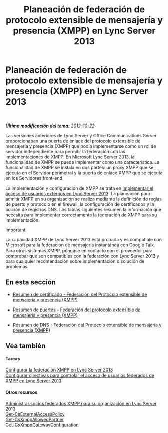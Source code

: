 ﻿---
title: Planeación de federación de protocolo extensible de mensajería y presencia (XMPP) en Lync Server 2013
TOCTitle: Planeación de federación de protocolo extensible de mensajería y presencia (XMPP) en Lync Server 2013
ms:assetid: 952b33e2-1f58-4831-9a39-1dfec2a316ad
ms:mtpsurl: https://technet.microsoft.com/es-es/library/JJ205107(v=OCS.15)
ms:contentKeyID: 48276061
ms.date: 01/07/2017
mtps_version: v=OCS.15
ms.translationtype: HT
---

# Planeación de federación de protocolo extensible de mensajería y presencia (XMPP) en Lync Server 2013

 

_**Última modificación del tema:** 2012-10-22_

Las versiones anteriores de Lync Server y Office Communications Server proporcionaban una puerta de enlace del protocolo extensible de mensajería y presencia (XMPP) que podía implementarse como un rol de servidor independiente para permitir la federación con las implementaciones de XMPP. En Microsoft Lync Server 2013, la funcionalidad de XMPP se puede implementar como una característica. La funcionalidad de XMPP se instala en dos partes: un proxy XMPP que se ejecuta en el Servidor perimetral y la puerta de enlace XMPP que se ejecuta en los Servidores front-end

La implementación y configuración de XMPP se trata en [Implementar el acceso de usuarios externos en Lync Server 2013](lync-server-2013-deploying-external-user-access.md). La planeación para admitir XMPP en su organización se realiza mediante la definición de reglas de puerto y protocolo en el firewall, la configuración de certificados y la adición de registros DNS. Las tablas siguientes resumen la información que necesita para implementar correctamente la federación de XMPP para su implementación.

> [!IMPORTANT]  
> La capacidad XMPP de Lync Server 2013 está probada y es compatible con Microsoft para la federación de mensajería instantánea con Google Talk. Para otros sistemas XMPP, póngase en contacto con el proveedor para comprobar que son compatibles con la federación con Lync Server 2013 y para cualquier recomendación sobre implementación o solución de problemas.



## En esta sección

  - [Resumen de certificado - Federación del Protocolo extensible de mensajería y presencia (XMPP)](lync-server-2013-certificate-summary-extensible-messaging-and-presence-protocol-xmpp-federation.md)

  - [Resumen de puertos - Federación del protocolo extensible de mensajería y presencia (XMPP)](lync-server-2013-port-summary-extensible-messaging-and-presence-protocol-xmpp-federation.md)

  - [Resumen de DNS - Federación del Protocolo extensible de mensajería y presencia (XMPP)](lync-server-2013-dns-summary-extensible-messaging-and-presence-protocol-xmpp-federation.md)

## Vea también

#### Tareas

[Configurar la federación XMPP en Lync Server 2013](lync-server-2013-setting-up-xmpp-federation.md)  
[Configurar directivas para controlar el acceso de usuarios federados de XMPP en Lync Server 2013](lync-server-2013-configure-policies-to-control-xmpp-federated-user-access.md)  

#### Otros recursos

[Administrar socios federados XMPP para su organización en Lync Server 2013](lync-server-2013-manage-xmpp-federated-partners-for-your-organization.md)  
[Get-CsExternalAccessPolicy](https://docs.microsoft.com/en-us/powershell/module/skype/Get-CsExternalAccessPolicy)  
[Get-CsXmppAllowedPartner](https://docs.microsoft.com/en-us/powershell/module/skype/Get-CsXmppAllowedPartner)  
[Get-CsXmppGatewayConfiguration](https://docs.microsoft.com/en-us/powershell/module/skype/Get-CsXmppGatewayConfiguration)

